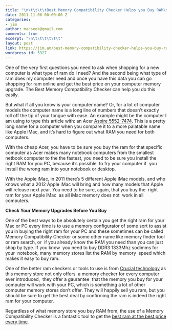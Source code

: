 ```yaml
---
title: "\n\t\t\t\tBest Memory Compatibility Checker Helps you Buy RAM\t\t"
date: 2011-11-06 00:00:00 Z
categories:
- jim
author: macseek@gmail.com
comments: true
excerpt: "\n\t\t\t\t\t\t"
layout: post
link: https://jim.am/best-memory-compatibility-checker-helps-you-buy-ram/
wordpress_id: 5327
---
```


One of the very first questions you need to ask when shopping for a new computer is what type of ram do I need? And the second being what type of ram does my computer need and once you have this data you can go shopping for ram online and get the best price on your computer memory upgrade. The Best Memory Compatibility Checker can help you do this easily.




But what if all you know is your computer name? Or, for a lot of computer models the computer name is a long line of numbers that doesn’t exactly roll off the tip of your tongue with ease. An example might be the computer I am using to type this article with: an Acer [Aspire 5552-7474](http://www.amazon.com/gp/product/B005GSK6BY/ref=as_li_ss_tl?ie=UTF8&tag=ramseeker-20&linkCode=as2&camp=217145&creative=399373&creativeASIN=B005GSK6BY). This is a pretty long name for a computer when you compare it to a more palatable name like Apple iMac, and it’s hard to figure out what RAM you need for both computers.




With the cheap Acer, you have to be sure you buy the ram for that specific computer as Acer makes many notebook computers from the smallest netbook computer to the the fastest, you need to be sure you install the right RAM for you PC, because it’s possible  to fry your computer if  you install the wrong ram into your notebook or desktop.




With the Apple iMac, in 2011 there’s 5 different Apple iMac models, and who knows what a 2012 Apple iMac will bring and how many models that Apple will release next year. You need to be sure, again, that you buy the  right ram for your Apple iMac  as all iMac memory does not  work in all computers.




**Check Your Memory Upgrades Before You Buy**




One of the best ways to be absolutely certain you get the right ram for your Mac or PC every time is to use a memory configurator of some sort to assist you in buying the right ram for your PC and these sometimes can be called Memory Compatibility Checker or some other name like memory finder tool or ram search, or  if you already know the RAM you need than you can just shop by type. If you know  you need to buy DDR3 1333Mhz sodimms for your  notebook, many memory stores list the RAM by memory  speed which makes it easy to buy ram.




One of the better ram checkers or tools to use is from [Crucial technology](http://amzn.to/2oA2gjC) as this memory store not only offers  a memory checker for every computer ever introduced,  they offer a gaurantee  that the memory you buy for your computer will work with your PC, which is something a lot of other computer memory stores don’t offer. They will happily sell you ram, but you should be sure to get the best deal by confirming the ram is indeed the right ram for your computer.




Regardless of what memory store you buy RAM from, the use of a Memory Compatibility Checker is a fantastic tool to get the [best ram at the best price every time](http://amzn.to/2oA2gjC).


		
